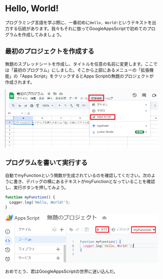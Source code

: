 # Hello, World!

プログラミング言語を学ぶ際に、一番初めに`Hello, World!`というテキストを出力する伝統があります。我々もそれに倣ってGoogleAppsScriptで初めてのプログラムを作成してみましょう。

## 最初のプロジェクトを作成する
無題のスプレッドシートを作成し、タイトルを任意の名前に変更します。ここでは「最初のプログラム」にしました。そこから上部にあるメニューの「拡張機能」の「Apps Script」をクリックするとApps Scriptの無題のプロジェクトが作成されます。

![hello1](images/hello1.png)

## プログラムを書いて実行する
自動でmyFunctionという関数が生成されているのを確認してください。次のように書き、デバッグの横にあるテキストがmyFunctionとなっていることを確認し、実行ボタンを押してみよう。
```js
function myFunction() {
  Logger.log('Hello, World!');
}
```

![hello2](images/hello2.png)

おめでとう、君はGoogleAppsScriptの世界に迷い込んだ。
